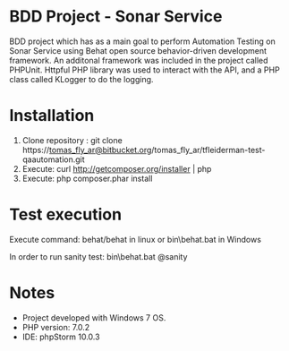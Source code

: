 # BDD Project - Sonar Service

BDD project which has as a main goal to perform Automation Testing on Sonar Service using Behat open source behavior-driven development framework. An additonal framework was included in the project called PHPUnit. Httpful PHP library was used to interact with the API, and a PHP class called KLogger to do the logging. 

# Installation

1. Clone repository : git clone https://tomas_fly_ar@bitbucket.org/tomas_fly_ar/tfleiderman-test-qaautomation.git
2. Execute: curl http://getcomposer.org/installer | php
3. Execute: php composer.phar install 

# Test execution
Execute command: behat/behat in linux or bin\behat.bat in Windows

In order to run sanity test:
bin\behat.bat @sanity

# Notes 
* Project developed with Windows 7 OS.
* PHP version: 7.0.2
* IDE: phpStorm 10.0.3